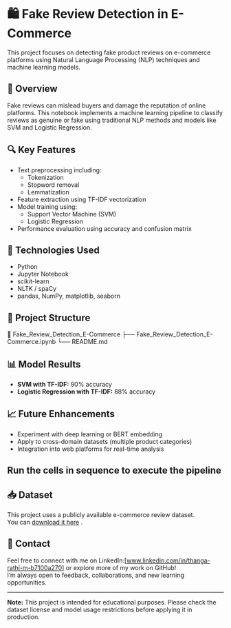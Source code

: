 # 🛍️ Fake Review Detection in E-Commerce

This project focuses on detecting fake product reviews on e-commerce platforms using Natural Language Processing (NLP) techniques and machine learning models.

## 📌 Overview

Fake reviews can mislead buyers and damage the reputation of online platforms. This notebook implements a machine learning pipeline to classify reviews as genuine or fake using traditional NLP methods and models like SVM and Logistic Regression.

## 🔍 Key Features
- Text preprocessing including:
  - Tokenization
  - Stopword removal
  - Lemmatization
- Feature extraction using TF-IDF vectorization
- Model training using:
  - Support Vector Machine (SVM)
  - Logistic Regression
- Performance evaluation using accuracy and confusion matrix

## 🧰 Technologies Used
- Python
- Jupyter Notebook
- scikit-learn
- NLTK / spaCy
- pandas, NumPy, matplotlib, seaborn

## 📂 Project Structure
📁 Fake_Review_Detection_E-Commerce
├── Fake_Review_Detection_E-Commerce.ipynb
└── README.md


## 📊 Model Results
- **SVM with TF-IDF:** 90% accuracy
- **Logistic Regression with TF-IDF:** 88% accuracy
## 📈 Future Enhancements
- Experiment with deep learning or BERT embedding
- Apply to cross-domain datasets (multiple product categories)
- Integration into web platforms for real-time analysis


##  Run the cells in sequence to execute the pipeline
## 📥 Dataset
This project uses a publicly available e-commerce review dataset.  
You can [download it here]([https://www.kaggle.com/datasets/rtatman/deceptive-opinion-spam-corpus]) .

## 📧 Contact
Feel free to connect with me on LinkedIn:[www.linkedin.com/in/thanga-rathi-m-b7100a270] or explore more of my work on GitHub!  
I’m always open to feedback, collaborations, and new learning opportunities.

---

**Note:** This project is intended for educational purposes. Please check the dataset license and model usage restrictions before applying it in production.

